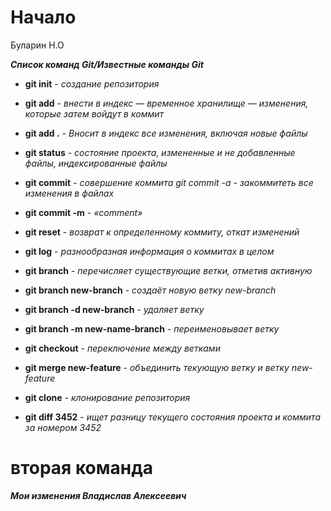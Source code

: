 

# Начало
Буларин Н.О

**_Список команд Git/Известные команды Git_**

- **git init** - *создание репозитория*

- **git add** - *внести в индекс — временное хранилище — изменения, которые затем войдут в коммит*

- **git add .** - *Вносит в индекс все изменения, включая новые файлы*

- **git status** - *состояние проекта, измененные и не добавленные файлы, индексированные файлы*

- **git commit** - *совершение коммита git commit -a - закоммитеть все изменения в файлах*

- **git commit -m** - *«comment»*

- **git reset** - *возврат к определенному коммиту, откат изменений*

- **git log** - *разнообразная информация о коммитах в целом*

- **git branch** - *перечисляет существующие ветки, отметив активную*

- **git branch new-branch** - *cоздаёт новую ветку new-branch*

- **git branch -d new-branch** - *удаляет ветку*

- **git branch -m new-name-branch** - *переименовывает ветку*

- **git checkout** - *переключение между ветками*

- **git merge new-feature** - *объединить текующую ветку и ветку new-feature*

- **git clone** - *клонирование репозитория*

- **git diff 3452** - *ищет разницу текущего состояния проекта и коммита за номером 3452*
# вторая команда

_**Мои изменения Владислав Алексеевич**_